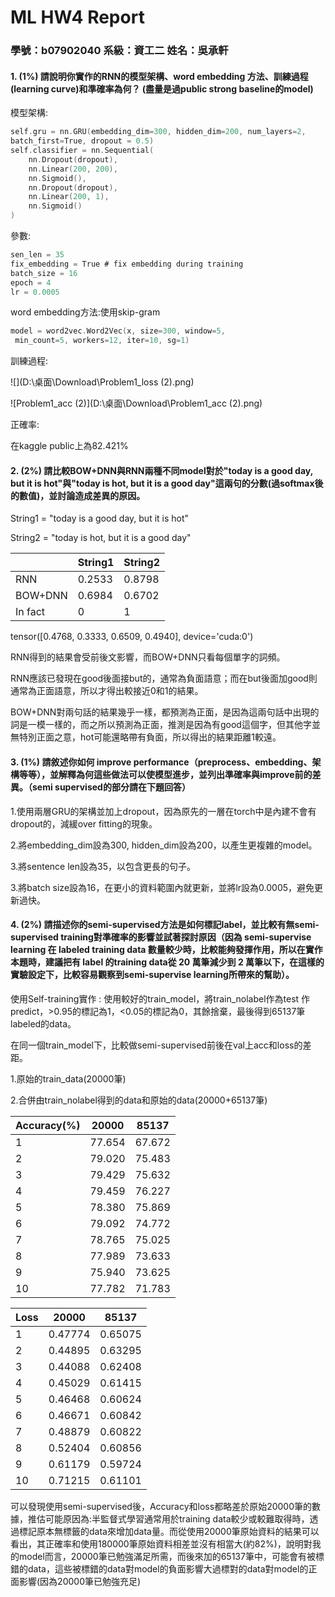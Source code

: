 # ML HW4 Report
### 學號：b07902040	系級：資工二	 姓名：吳承軒	
#### 1. (1%) 請說明你實作的RNN的模型架構、word embedding 方法、訓練過程(learning curve)和準確率為何？ (盡量是過public strong baseline的model)
模型架構:
```C
self.gru = nn.GRU(embedding_dim=300, hidden_dim=200, num_layers=2, 
batch_first=True, dropout = 0.5)
self.classifier = nn.Sequential(
    nn.Dropout(dropout),
    nn.Linear(200, 200),
    nn.Sigmoid(), 
    nn.Dropout(dropout),
    nn.Linear(200, 1),
    nn.Sigmoid()
)
```
參數:
```C
sen_len = 35
fix_embedding = True # fix embedding during training
batch_size = 16
epoch = 4
lr = 0.0005
```
word embedding方法:使用skip-gram
```C
model = word2vec.Word2Vec(x, size=300, window=5,
 min_count=5, workers=12, iter=10, sg=1)
```
訓練過程:

![](D:\桌面\Download\Problem1_loss (2).png)

![Problem1_acc (2)](D:\桌面\Download\Problem1_acc (2).png)

正確率:

在kaggle public上為82.421%

#### 2.	(2%) 請比較BOW+DNN與RNN兩種不同model對於"today is a good day, but it is hot"與"today is hot, but it is a good day"這兩句的分數(過softmax後的數值)，並討論造成差異的原因。 
String1 = "today is a good day, but it is hot"

String2 = "today is hot, but it is a good day"

|         | String1 | String2 |
| ------- | ------- | ------- |
| RNN     | 0.2533  | 0.8798  |
| BOW+DNN | 0.6984  | 0.6702  |
| In fact | 0       | 1       |
tensor([0.4768, 0.3333, 0.6509, 0.4940], device='cuda:0')

RNN得到的結果會受前後文影響，而BOW+DNN只看每個單字的詞頻。

RNN應該已發現在good後面接but的，通常為負面語意；而在but後面加good則通常為正面語意，所以才得出較接近0和1的結果。

BOW+DNN對兩句話的結果幾乎一樣，都預測為正面，是因為這兩句話中出現的詞是一模一樣的，而之所以預測為正面，推測是因為有good這個字，但其他字並無特別正面之意，hot可能還略帶有負面，所以得出的結果距離1較遠。

#### 3.	(1%) 請敘述你如何 improve performance（preprocess、embedding、架構等等），並解釋為何這些做法可以使模型進步，並列出準確率與improve前的差異。（semi supervised的部分請在下題回答）
1.使用兩層GRU的架構並加上dropout，因為原先的一層在torch中是內建不會有dropout的，減緩over fitting的現象。

2.將embedding_dim設為300, hidden_dim設為200，以產生更複雜的model。

3.將sentence len設為35，以包含更長的句子。

3.將batch size設為16，在更小的資料範圍內就更新，並將lr設為0.0005，避免更新過快。

#### 4. (2%) 請描述你的semi-supervised方法是如何標記label，並比較有無semi-supervised training對準確率的影響並試著探討原因（因為 semi-supervise learning 在 labeled training data 數量較少時，比較能夠發揮作用，所以在實作本題時，建議把有 label 的training data從 20 萬筆減少到 2 萬筆以下，在這樣的實驗設定下，比較容易觀察到semi-supervise learning所帶來的幫助）。
使用Self-training實作 : 使用較好的train_model，將train_nolabel作為test 作predict，>0.95的標記為1，<0.05的標記為0，其餘捨棄，最後得到65137筆labeled的data。

在同一個train_model下，比較做semi-supervised前後在val上acc和loss的差距。

1.原始的train_data(20000筆)

2.合併由train_nolabel得到的data和原始的data(20000+65137筆)

| Accuracy(%) | 20000  | 85137  |
| ----------- | ------ | ------ |
| 1           | 77.654 | 67.672 |
| 2           | 79.020 | 75.483 |
| 3           | 79.429 | 75.632 |
| 4           | 79.459 | 76.227 |
| 5           | 78.380 | 75.869 |
| 6           | 79.092 | 74.772 |
| 7           | 78.765 | 75.025 |
| 8           | 77.989 | 73.633 |
| 9           | 75.940 | 73.625 |
| 10          | 77.782 | 71.783 |

| Loss | 20000   | 85137   |
| ---- | ------- | ------- |
| 1    | 0.47774 | 0.65075 |
| 2    | 0.44895 | 0.63295 |
| 3    | 0.44088 | 0.62408 |
| 4    | 0.45029 | 0.61415 |
| 5    | 0.46468 | 0.60624 |
| 6    | 0.46671 | 0.60842 |
| 7    | 0.48879 | 0.60822 |
| 8    | 0.52404 | 0.60856 |
| 9    | 0.61179 | 0.59724 |
| 10   | 0.71215 | 0.61101 |
可以發現使用semi-supervised後，Accuracy和loss都略差於原始20000筆的數據，推估可能原因為:半監督式學習通常用於training data較少或較難取得時，透過標記原本無標籤的data來增加data量。而從使用20000筆原始資料的結果可以看出，其正確率和使用180000筆原始資料相差並沒有相當大(約82%)，說明對我的model而言，20000筆已勉強滿足所需，而後來加的65137筆中，可能會有被標錯的data，這些被標錯的data對model的負面影響大過標對的data對model的正面影響(因為20000筆已勉強充足)

  